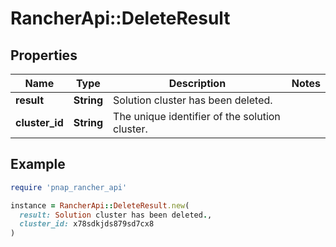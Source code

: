 # RancherApi::DeleteResult

## Properties

| Name | Type | Description | Notes |
| ---- | ---- | ----------- | ----- |
| **result** | **String** | Solution cluster has been deleted. |  |
| **cluster_id** | **String** | The unique identifier of the solution cluster. |  |

## Example

```ruby
require 'pnap_rancher_api'

instance = RancherApi::DeleteResult.new(
  result: Solution cluster has been deleted.,
  cluster_id: x78sdkjds879sd7cx8
)
```

